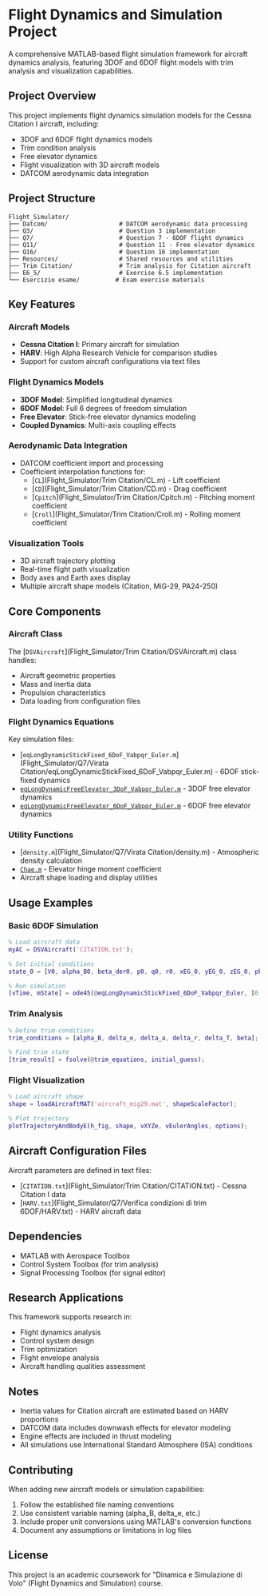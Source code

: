 # Flight Dynamics and Simulation Project

A comprehensive MATLAB-based flight simulation framework for aircraft dynamics analysis, featuring 3DOF and 6DOF flight models with trim analysis and visualization capabilities.

## Project Overview

This project implements flight dynamics simulation models for the Cessna Citation I aircraft, including:
- 3DOF and 6DOF flight dynamics models
- Trim condition analysis
- Free elevator dynamics
- Flight visualization with 3D aircraft models
- DATCOM aerodynamic data integration

## Project Structure

```
Flight_Simulator/
├── Datcom/                    # DATCOM aerodynamic data processing
├── Q3/                        # Question 3 implementation
├── Q7/                        # Question 7 - 6DOF flight dynamics
├── Q11/                       # Question 11 - Free elevator dynamics
├── Q16/                       # Question 16 implementation
├── Resources/                 # Shared resources and utilities
├── Trim Citation/             # Trim analysis for Citation aircraft
├── E6_5/                      # Exercise 6.5 implementation
└── Esercizio esame/          # Exam exercise materials
```

## Key Features

### Aircraft Models
- **Cessna Citation I**: Primary aircraft for simulation
- **HARV**: High Alpha Research Vehicle for comparison studies
- Support for custom aircraft configurations via text files

### Flight Dynamics Models
- **3DOF Model**: Simplified longitudinal dynamics
- **6DOF Model**: Full 6 degrees of freedom simulation
- **Free Elevator**: Stick-free elevator dynamics modeling
- **Coupled Dynamics**: Multi-axis coupling effects

### Aerodynamic Data Integration
- DATCOM coefficient import and processing
- Coefficient interpolation functions for:
  - [`CL`](Flight_Simulator/Trim Citation/CL.m) - Lift coefficient
  - [`CD`](Flight_Simulator/Trim Citation/CD.m) - Drag coefficient  
  - [`Cpitch`](Flight_Simulator/Trim Citation/Cpitch.m) - Pitching moment coefficient
  - [`Croll`](Flight_Simulator/Trim Citation/Croll.m) - Rolling moment coefficient

### Visualization Tools
- 3D aircraft trajectory plotting
- Real-time flight path visualization
- Body axes and Earth axes display
- Multiple aircraft shape models (Citation, MiG-29, PA24-250)

## Core Components

### Aircraft Class
The [`DSVAircraft`](Flight_Simulator/Trim Citation/DSVAircraft.m) class handles:
- Aircraft geometric properties
- Mass and inertia data
- Propulsion characteristics
- Data loading from configuration files

### Flight Dynamics Equations
Key simulation files:
- [`eqLongDynamicStickFixed_6DoF_Vabpqr_Euler.m`](Flight_Simulator/Q7/Virata Citation/eqLongDynamicStickFixed_6DoF_Vabpqr_Euler.m) - 6DOF stick-fixed dynamics
- [`eqLongDynamicFreeElevator_3DoF_Vabpqr_Euler.m`](Flight_Simulator/Q11/Modello3DOFStickFree/eqLongDynamicFreeElevator_3DoF_Vabpqr_Euler.m) - 3DOF free elevator dynamics
- [`eqLongDynamicFreeElevator_6DoF_Vabpqr_Euler.m`](Flight_Simulator/Q11/Modello6DOFAccoppiamento/eqLongDynamicFreeElevator_6DoF_Vabpqr_Euler.m) - 6DOF free elevator dynamics

### Utility Functions
- [`density.m`](Flight_Simulator/Q7/Virata Citation/density.m) - Atmospheric density calculation
- [`Chae.m`](Flight_Simulator/Q11/Modello6DOFAccoppiamento/Chae.m) - Elevator hinge moment coefficient
- Aircraft shape loading and display utilities

## Usage Examples

### Basic 6DOF Simulation
```matlab
% Load aircraft data
myAC = DSVAircraft('CITATION.txt');

% Set initial conditions
state_0 = [V0, alpha_B0, beta_der0, p0, q0, r0, xEG_0, yEG_0, zEG_0, phi0, theta0, psi0];

% Run simulation
[vTime, mState] = ode45(@eqLongDynamicStickFixed_6DoF_Vabpqr_Euler, [0 t_fin], state_0);
```

### Trim Analysis
```matlab
% Define trim conditions
trim_conditions = [alpha_B, delta_e, delta_a, delta_r, delta_T, beta];

% Find trim state
[trim_result] = fsolve(@trim_equations, initial_guess);
```

### Flight Visualization
```matlab
% Load aircraft shape
shape = loadAircraftMAT('aircraft_mig29.mat', shapeScaleFactor);

% Plot trajectory
plotTrajectoryAndBodyE(h_fig, shape, vXYZe, vEulerAngles, options);
```

## Aircraft Configuration Files

Aircraft parameters are defined in text files:
- [`CITATION.txt`](Flight_Simulator/Trim Citation/CITATION.txt) - Cessna Citation I data
- [`HARV.txt`](Flight_Simulator/Q7/Verifica condizioni di trim 6DOF/HARV.txt) - HARV aircraft data

## Dependencies

- MATLAB with Aerospace Toolbox
- Control System Toolbox (for trim analysis)
- Signal Processing Toolbox (for signal editor)

## Research Applications

This framework supports research in:
- Flight dynamics analysis
- Control system design
- Trim optimization
- Flight envelope analysis
- Aircraft handling qualities assessment

## Notes

- Inertia values for Citation aircraft are estimated based on HARV proportions
- DATCOM data includes downwash effects for elevator modeling
- Engine effects are included in thrust modeling
- All simulations use International Standard Atmosphere (ISA) conditions

## Contributing

When adding new aircraft models or simulation capabilities:
1. Follow the established file naming conventions
2. Use consistent variable naming (alpha_B, delta_e, etc.)
3. Include proper unit conversions using MATLAB's conversion functions
4. Document any assumptions or limitations in log files

## License

This project is an academic coursework for "Dinamica e Simulazione di Volo" (Flight Dynamics and Simulation) course.
